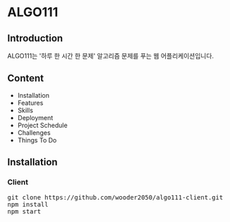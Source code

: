 # ALGO111


## Introduction

ALGO111는 '하루 한 시간 한 문제' 알고리즘 문제를 푸는 웹 어플리케이션입니다.

## Content

* Installation
* Features
* Skills
* Deployment
* Project Schedule 
* Challenges
* Things To Do

## Installation

### Client
<pre>
git clone https://github.com/wooder2050/algo111-client.git
npm install
npm start
</pre>




